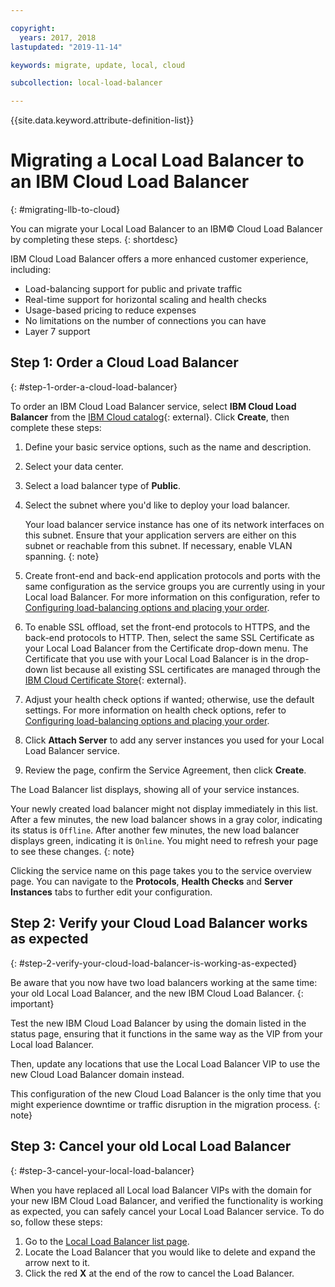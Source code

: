 ```yaml
---

copyright:
  years: 2017, 2018
lastupdated: "2019-11-14"

keywords: migrate, update, local, cloud

subcollection: local-load-balancer

---
```


{{site.data.keyword.attribute-definition-list}}

# Migrating a Local Load Balancer to an IBM Cloud Load Balancer
{: #migrating-llb-to-cloud}

You can migrate your Local Load Balancer to an IBM© Cloud Load Balancer by completing these steps.
{: shortdesc}

IBM Cloud Load Balancer offers a more enhanced customer experience, including:

* Load-balancing support for public and private traffic
* Real-time support for horizontal scaling and health checks
* Usage-based pricing to reduce expenses
* No limitations on the number of connections you can have
* Layer 7 support

## Step 1: Order a Cloud Load Balancer
{: #step-1-order-a-cloud-load-balancer}

To order an IBM Cloud Load Balancer service, select **IBM Cloud Load Balancer** from the [IBM Cloud catalog]( https://cloud.ibm.com/catalog/infrastructure/load-balancer-group){: external}. Click **Create**, then complete these steps:

1. Define your basic service options, such as the name and description.
2. Select your data center.
3. Select a load balancer type of **Public**.
4. Select the subnet where you'd like to deploy your load balancer.

   Your load balancer service instance has one of its network interfaces on this subnet. Ensure that your application servers are either on this subnet or reachable from this subnet. If necessary, enable VLAN spanning.
   {: note}

5. Create front-end and back-end application protocols and ports with the same configuration as the service groups you are currently using in your Local load Balancer. For more information on this configuration, refer to [Configuring load-balancing options and placing your order](/docs/loadbalancer-service?topic=loadbalancer-service-configure-load-balancing-parameters-and-place-order).
6. To enable SSL offload, set the front-end protocols to HTTPS, and the back-end protocols to HTTP. Then, select the same SSL Certificate as your Local Load Balancer from the Certificate drop-down menu. The Certificate that you use with your Local Load Balancer is in the drop-down list because all existing SSL certificates are managed through the [IBM Cloud Certificate Store](https://cloud.ibm.com/classic/security/sslcerts){: external}.
7. Adjust your health check options if wanted; otherwise, use the default settings. For more information on health check options, refer to [Configuring load-balancing options and placing your order](/docs/loadbalancer-service?topic=loadbalancer-service-configure-load-balancing-parameters-and-place-order#step-2-configuring-health-checks).
8. Click **Attach Server** to add any server instances you used for your Local Load Balancer service.
9. Review the page, confirm the Service Agreement, then click **Create**.

The Load Balancer list displays, showing all of your service instances.

Your newly created load balancer might not display immediately in this list. After a few minutes, the new load balancer shows in a gray color, indicating its status is `Offline`. After another few minutes, the new load balancer displays green, indicating it is `Online`. You might need to refresh your page to see these changes.
{: note}

Clicking the service name on this page takes you to the service overview page. You can navigate to the **Protocols**, **Health Checks** and **Server Instances** tabs to further edit your configuration.

## Step 2: Verify your Cloud Load Balancer works as expected
{: #step-2-verify-your-cloud-load-balancer-is-working-as-expected}

Be aware that you now have two load balancers working at the same time: your old Local Load Balancer, and the new IBM Cloud Load Balancer.
{: important}

Test the new IBM Cloud Load Balancer by using the domain listed in the status page, ensuring that it functions in the same way as the VIP from your Local load Balancer.

Then, update any locations that use the Local Load Balancer VIP to use the new Cloud Load Balancer domain instead.

This configuration of the new Cloud Load Balancer is the only time that you might experience downtime or traffic disruption in the migration process.
{: note}

## Step 3: Cancel your old Local Load Balancer
{: #step-3-cancel-your-local-load-balancer}

When you have replaced all Local load Balancer VIPs with the domain for your new IBM Cloud Load Balancer, and verified the functionality is working as expected, you can safely cancel your Local Load Balancer service. To do so, follow these steps:

1. Go to the [Local Load Balancer list page](https://cloud.ibm.com/classic/network/loadbalancing/local).
2. Locate the Load Balancer that you would like to delete and expand the arrow next to it.
3. Click the red **X** at the end of the row to cancel the Load Balancer.
